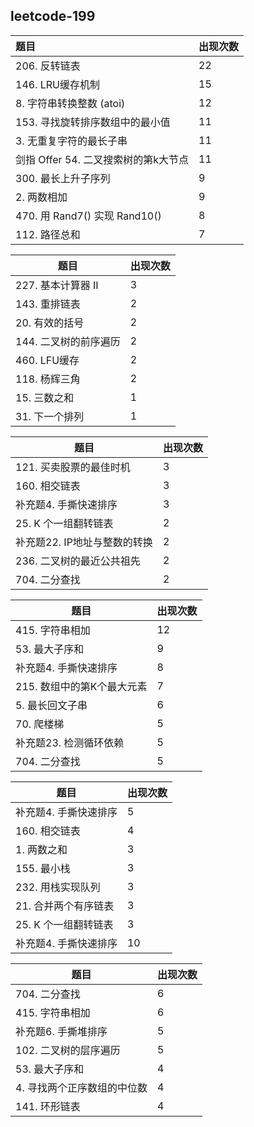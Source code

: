 


## leetcode-199




| 题目                                 | 出现次数 |
| :----------------------------------- | :------- |
| 206. 反转链表                        | 22       |
| 146. LRU缓存机制                     | 15       |
| 8. 字符串转换整数 (atoi)             | 12       |
| 153. 寻找旋转排序数组中的最小值      | 11       |
| 3. 无重复字符的最长子串              | 11       |
| 剑指 Offer 54. 二叉搜索树的第k大节点 | 11       |
| 300. 最长上升子序列                  | 9        |
| 2. 两数相加                          | 9        |
| 470. 用 Rand7() 实现 Rand10()        | 8        |
| 112. 路径总和                        | 7        |

| 题目                                 | 出现次数 |
| ----------------------- | ---- |
| 227. 基本计算器 II      | 3    |
| 143. 重排链表           | 2    |
| 20. 有效的括号          | 2    |
| 144. 二叉树的前序遍历   | 2    |
| 460. LFU缓存            | 2    |
| 118. 杨辉三角           | 2    |
| 15. 三数之和            | 1    |
| 31. 下一个排列          | 1    |


| 题目                                 | 出现次数 |
| ----------------------------- | ---- |
| 121. 买卖股票的最佳时机       | 3    |
| 160. 相交链表                 | 3    |
| 补充题4. 手撕快速排序         | 3    |
| 25. K 个一组翻转链表          | 2    |
| 补充题22. IP地址与整数的转换  | 2    |
| 236. 二叉树的最近公共祖先     | 2    |
| 704. 二分查找                 | 2    |


| 题目                                 | 出现次数 |
| -------------------------- | ---- |
| 415. 字符串相加            | 12   |
| 53. 最大子序和             | 9    |
| 补充题4. 手撕快速排序      | 8    |
| 215. 数组中的第K个最大元素 | 7    |
| 5. 最长回文子串            | 6    |
| 70. 爬楼梯                 | 5    |
| 补充题23. 检测循环依赖     | 5    |
| 704. 二分查找         | 5    |

| 题目                                 | 出现次数 |
| --------------------- | ---- |
| 补充题4. 手撕快速排序 | 5    |
| 160. 相交链表         | 4    |
| 1. 两数之和           | 3    |
| 155. 最小栈           | 3    |
| 232. 用栈实现队列     | 3    |
| 21. 合并两个有序链表  | 3    |
| 25. K 个一组翻转链表  | 3    |
| 补充题4. 手撕快速排序         | 10   |

| 题目                                 | 出现次数 |
| ----------------------------- | ---- |
| 704. 二分查找                 | 6    |
| 415. 字符串相加               | 6    |
| 补充题6. 手撕堆排序           | 5    |
| 102. 二叉树的层序遍历         | 5    |
| 53. 最大子序和                | 4    |
| 4. 寻找两个正序数组的中位数   | 4    |
| 141. 环形链表                 | 4    |
